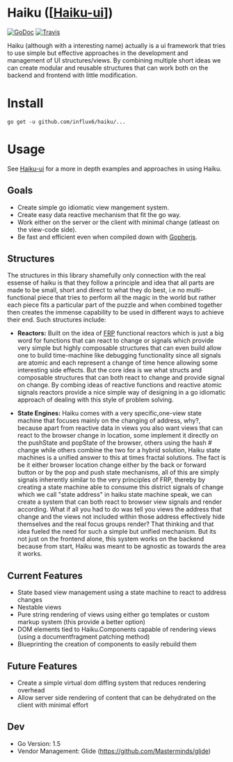 # Haiku ([[Haiku-ui](https://haiku-ui.io)])
[![GoDoc](http://img.shields.io/badge/go-documentation-blue.svg?style=flat-square)](http://godoc.org/github.com/influx6/haiku)
[![Travis](https://travis-ci.org/influx6/haiku.svg?branch=master)](https://travis-ci.org/influx6/haiku)

Haiku (although with a interesting name) actually is a ui framework that tries to use simple but effective approaches in the development and management of UI structures/views. By combining multiple short ideas we can create modular and reusable structures that can work both on the backend and frontend with little modification.

# Install

    go get -u github.com/influx6/haiku/...

# Usage
  See [Haiku-ui](https://github.com/influx6/haiku-ui) for a more in depth examples and approaches in using Haiku.

## Goals
  - Create simple go idiomatic view mangement system.
  - Create easy data reactive mechanism that fit the go way.
  - Work either on the server or the client with minimal change (atleast on the view-code side).
  - Be fast and efficient even when compiled down with [Gopherjs](https://github.com/gopherjs/gopherjs).

## Structures
The structures in this library shamefully only connection with the real essense of haiku is that they follow a principle and idea that all parts are made to be small, short and direct to what they do best, i.e no multi-functional piece that tries to perform all the magic in the world but rather each piece fits a particular part of the puzzle and when combined together then creates the immense capability to be used in different ways to achieve their end. Such structures include:

  - **Reactors:** Built on the idea of [FRP](https://en.wikipedia.org/wiki/FRP) functional reactors which is just a big word for functions that can react to change or signals which provide very simple but highly composable structures that can even build allow one to build time-machine like debugging functionality since all signals are atomic and each represent a change of time hence allowing some interesting side effects. But the core idea is we what structs and composable structures that can both react to change and provide signal on change. By combing ideas of reactive functions and reactive atomic signals reactors provide a nice simple way of designing in a go idiomatic approach of dealing with this style of problem solving.

  - **State Engines:** Haiku comes with a very specific,one-view state machine that focuses mainly on the changing of address, why?, because apart from reactive data in views you also want views that can react to the browser change in location, some implement it directly on the pushState and popState of the browser, others using the hash # change while others combine the two for a hybrid solution, Haiku state machines is a unified answer to this at times fractal solutions. The fact is be it either browser location change either by the back or forward button or by the pop and push state mechanisms, all of this are simply signals inherently similar to the very principles of FRP, thereby by creating a state machine able to consume this district signals of change which we call "state address" in haiku state machine speak, we can create a system that can both react to browser view signals and render according. What if all you had to do was tell you views the address that change and the views not included within those address effectively hide themselves and the real focus groups render? That thinking and that idea fueled the need for such a simple but unified mechanism. But its not just on the frontend alone, this system works on the backend because from start, Haiku was meant to be agnostic as towards the area it works.

## Current Features
  - State based view management using a state machine to react to address changes
  - Nestable views
  - Pure string rendering of views using either go templates or custom markup system (this provide a better option)
  - DOM elements tied to Haiku.Components capable of rendering views (using a documentfragment patching method)
  - Blueprinting the creation of components to easily rebuild them

## Future Features
  - Create a simple virtual dom diffing system that reduces rendering overhead
  - Allow server side rendering of content that can be dehydrated on the client with minimal effort

## Dev
- Go Version: 1.5
- Vendor Management: Glide (https://github.com/Masterminds/glide)
